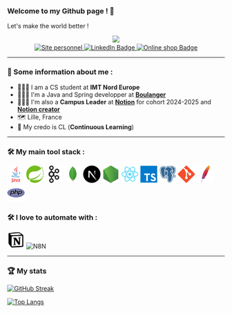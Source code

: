 ### Welcome to my Github page ! 👋

Let's make the world better ! 
<div id="header" align="center">
  <img src="https://media.giphy.com/media/AfoijA5f5zqryN56Aq/giphy.gif"/>
</div>

  <div id="badges" align="center">
     <a href="https://acesse.dev/arnaud-endignous-portfolio">
      <img src="https://img.shields.io/badge/Bento-brown?style=for-the-badge&logo=bento&logoColor=white" alt="Site personnel"/>
    </a>
    <a href="https://www.linkedin.com/in/arnaud-endignous/">
      <img src="https://img.shields.io/badge/LinkedIn-blue?style=for-the-badge&logo=linkedin&logoColor=white" alt="LinkedIn Badge"/>
    </a>
    <a href="https://optimalshop.gumroad.com/">
      <img src="https://img.shields.io/badge/Notion_shop-brown?style=for-the-badge&logo=notion&logoColor=white" alt="Online shop Badge"/>
    </a>
  </div>


---


### :pushpin: Some information about me :

- 👨🏼‍🎓 I am a CS student at **IMT Nord Europe**
- 👨🏼‍💻 I'm a Java and Spring developper at **<a href="https://www.boulanger.com/">Boulanger</a>**
- 🧙🏼‍♂️ I'm also a **Campus Leader** at **<a href="https://notion.so">Notion</a>** for cohort 2024-2025 and **<a href="https://optimal-agency.fr">Notion creator</a>**
- 🗺️ Lille, France
- 🧠 My credo is CL (**Continuous Learning**)
---

### :hammer_and_wrench: My main tool stack :

<div id="tools">
  <img src="https://github.com/devicons/devicon/blob/master/icons/java/java-original-wordmark.svg" title="Java" alt="Java" width="40" height="40"/>
  <img src="https://github.com/devicons/devicon/blob/master/icons/spring/spring-original.svg" title="Java Spring" alt="Java Spring" width="40" height="40"/>
  <img src="https://github.com/devicons/devicon/blob/master/icons/apachekafka/apachekafka-original.svg" title="Apache Kafka" alt="Apache Kafka" width="40" height="40"/>
  <img src="https://github.com/devicons/devicon/blob/master/icons/mongodb/mongodb-original.svg" title="MongoDb" alt="MongoDb" width="40" height="40"/>  

  <img src="https://github.com/devicons/devicon/blob/master/icons/nextjs/nextjs-original.svg" title="NextJs" alt="NextJs" width="40" height="40"/>
  <img src="https://github.com/devicons/devicon/blob/master/icons/nodejs/nodejs-original.svg" title="NodeJs" alt="NodeJs" width="40" height="40"/>  
  <img src="https://github.com/devicons/devicon/blob/master/icons/react/react-original.svg" title="React" alt="React" width="40" height="40"/>
  <img src="https://github.com/devicons/devicon/blob/master/icons/typescript/typescript-original.svg" title="Typescript" alt="Typescript" width="40" height="40"/>  
  <img src="https://github.com/devicons/devicon/blob/master/icons/postgresql/postgresql-plain.svg" title="PostgreSQL" alt="PostgreSQL" width="40" height="40"/>  
  <img src="https://github.com/devicons/devicon/blob/master/icons/git/git-plain.svg" title="Git" alt="Git" width="40" height="40"/>  
  <img src="https://github.com/devicons/devicon/blob/master/icons/apache/apache-original.svg" title="Apache" alt="Apache" width="40" height="40"/>  
  <img src="https://github.com/devicons/devicon/blob/master/icons/php/php-original.svg" title="PHP" alt="PHP" width="40" height="40"/>  
</div>

### :hammer_and_wrench: I love to automate with :

<div id="automations">
    <img src="https://github.com/devicons/devicon/blob/master/icons/notion/notion-original.svg" title="Notion" alt="Notion" width="40" height="40"/>  
    <img src="https://assets.streamlinehq.com/image/private/w_300,h_300,ar_1/f_auto/v1/icons/logos/n8n-14djj6nxy95fbv0dv1vg0ya.png" title="N8N" alt="N8N" width="40" height="40"/>  

  
</div>



---

### 🏆 My stats

[![GitHub Streak](http://github-readme-streak-stats.herokuapp.com?user=piryth&theme=light&background=FFF)](https://git.io/streak-stats)

[![Top Langs](https://github-readme-stats.vercel.app/api/top-langs/?username=piryth&layout=compact)](https://github.com/anuraghazra/github-readme-stats)


<!--
**Piryth/Piryth** is a ✨ _special_ ✨ repository because its `README.md` (this file) appears on your GitHub profile.

Here are some ideas to get you started:

- 🔭 I’m currently working on ...
- 🌱 I’m currently learning ...
- 👯 I’m looking to collaborate on ...
- 🤔 I’m looking for help with ...
- 💬 Ask me about ...
- 📫 How to reach me: ...
- 😄 Pronouns: ...
- ⚡ Fun fact: ...
-->
